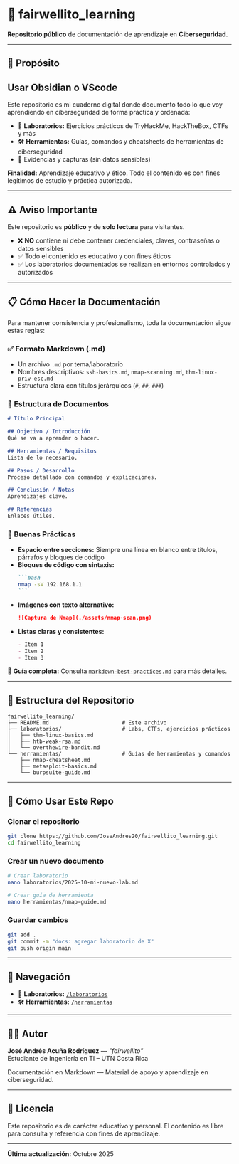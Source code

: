 # 🧠 fairwellito_learning

**Repositorio público** de documentación de aprendizaje en **Ciberseguridad**.

---

## 🎯 Propósito
## Usar Obsidian o VScode 
Este repositorio es mi cuaderno digital donde documento todo lo que voy aprendiendo en ciberseguridad de forma práctica y ordenada:

- 🧪 **Laboratorios:** Ejercicios prácticos de TryHackMe, HackTheBox, CTFs y más
- 🛠️ **Herramientas:** Guías, comandos y cheatsheets de herramientas de ciberseguridad
- 📸 Evidencias y capturas (sin datos sensibles)

**Finalidad:** Aprendizaje educativo y ético. Todo el contenido es con fines legítimos de estudio y práctica autorizada.

---

## ⚠️ Aviso Importante

Este repositorio es **público** y de **solo lectura** para visitantes.

- ❌ **NO** contiene ni debe contener credenciales, claves, contraseñas o datos sensibles
- ✅ Todo el contenido es educativo y con fines éticos
- ✅ Los laboratorios documentados se realizan en entornos controlados y autorizados

---

## 📋 Cómo Hacer la Documentación

Para mantener consistencia y profesionalismo, toda la documentación sigue estas reglas:

### ✅ Formato Markdown (.md)
- Un archivo `.md` por tema/laboratorio
- Nombres descriptivos: `ssh-basics.md`, `nmap-scanning.md`, `thm-linux-priv-esc.md`
- Estructura clara con títulos jerárquicos (`#`, `##`, `###`)

### 📐 Estructura de Documentos
```markdown
# Título Principal

## Objetivo / Introducción
Qué se va a aprender o hacer.

## Herramientas / Requisitos
Lista de lo necesario.

## Pasos / Desarrollo
Proceso detallado con comandos y explicaciones.

## Conclusión / Notas
Aprendizajes clave.

## Referencias
Enlaces útiles.
```

### 🎨 Buenas Prácticas
- **Espacio entre secciones:** Siempre una línea en blanco entre títulos, párrafos y bloques de código
- **Bloques de código con sintaxis:**
  ````markdown
  ```bash
  nmap -sV 192.168.1.1
  ```
  ````
- **Imágenes con texto alternativo:**
  ```markdown
  ![Captura de Nmap](./assets/nmap-scan.png)
  ```
- **Listas claras y consistentes:**
  ```markdown
  - Item 1
  - Item 2
  - Item 3
  ```

📖 **Guía completa:** Consulta [`markdown-best-practices.md`](./markdown-best-practices.md) para más detalles.

---

## 📂 Estructura del Repositorio

```
fairwellito_learning/
├── README.md                       # Este archivo
├── laboratorios/                   # Labs, CTFs, ejercicios prácticos
│   ├── thm-linux-basics.md
│   ├── htb-weak-rsa.md
│   └── overthewire-bandit.md
└── herramientas/                   # Guías de herramientas y comandos
    ├── nmap-cheatsheet.md
    ├── metasploit-basics.md
    └── burpsuite-guide.md
```

---

## 🚀 Cómo Usar Este Repo

### Clonar el repositorio
```bash
git clone https://github.com/JoseAndres20/fairwellito_learning.git
cd fairwellito_learning
```

### Crear un nuevo documento
```bash
# Crear laboratorio
nano laboratorios/2025-10-mi-nuevo-lab.md

# Crear guía de herramienta
nano herramientas/nmap-guide.md
```

### Guardar cambios
```bash
git add .
git commit -m "docs: agregar laboratorio de X"
git push origin main
```

---

## 🧭 Navegación

- 🧪 **Laboratorios:** [`/laboratorios`](./laboratorios)
- 🛠️ **Herramientas:** [`/herramientas`](./herramientas)

---

## 👨‍💻 Autor

**José Andrés Acuña Rodríguez** — _"fairwellito"_  
Estudiante de Ingeniería en TI – UTN Costa Rica

Documentación en Markdown — Material de apoyo y aprendizaje en ciberseguridad.

---

## 📜 Licencia

Este repositorio es de carácter educativo y personal. El contenido es libre para consulta y referencia con fines de aprendizaje.

---

**Última actualización:** Octubre 2025
